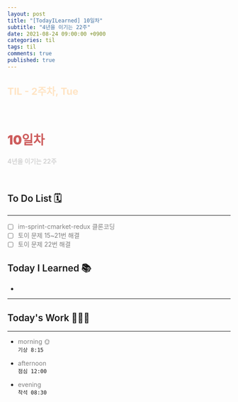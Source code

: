 ```yaml
---
layout: post
title: "[TodayILearned] 10일차"
subtitle: "4년을 이기는 22주"
date: 2021-08-24 09:00:00 +0900
categories: til
tags: til
comments: true
published: true
---
```


## <span style="color:Bisque;font-size: 22px">TIL - 2주차, Tue</span>

<br />

# **<span style="font-weight:900;color:indianred">10일차</span>**

**<span style="color:lightgray">4년을 이기는 22주</span>**

<br />

## <span style="font-weight:600">To Do List</span> 🗓

---

- [ ] <span style="color:gray">im-sprint-cmarket-redux 클론코딩</span>
- [ ] <span style="color:gray">토이 문제 15~21번 해결</span>
- [ ] <span style="color:gray">토이 문제 22번 해결</span>

## <span style="font-weight:600">Today I Learned</span> 📚

- <span style="color:gray"></span>

---

<span style="color:gray"></span>

## <span style="font-weight:600">Today's Work</span> 🧗🏻‍♂️

---

- <span style="color:gray">morning 🌞</span> <br>
  `기상 8:15` <br>

- <span style="color:gray">afternoon</span> <br>
  `점심 12:00`<br>

- <span style="color:gray">evening</span> <br>
  `착석 08:30`<br>
